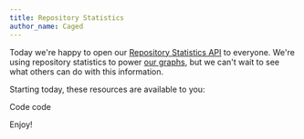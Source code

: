 ```yaml
---
title: Repository Statistics
author_name: Caged
---
```


Today we're happy to open our [Repository Statistics API](/v3/repos/statistics) to everyone.  We're using
repository statistics to power [our graphs](https://github.com/github/linguist/graphs),
but we can't wait to see what others can do with this information.

Starting today, these resources are available to you:

Code code

Enjoy!
